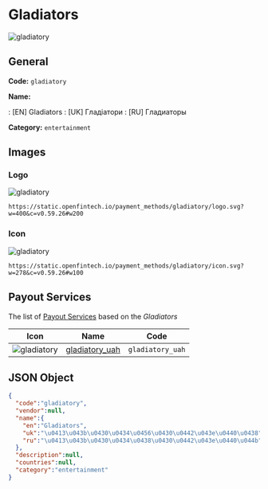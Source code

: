 
# Gladiators 
![gladiatory](https://static.openfintech.io/payment_methods/gladiatory/logo.svg?w=400&c=v0.59.26#w200)  

## General 
**Code:** `gladiatory` 
 
**Name:** 
 
:	[EN] Gladiators 
:	[UK] Гладіатори 
:	[RU] Гладиаторы 
 
**Category:** `entertainment` 
 

## Images 

### Logo 
![gladiatory](https://static.openfintech.io/payment_methods/gladiatory/logo.svg?w=400&c=v0.59.26#w200)  

```
https://static.openfintech.io/payment_methods/gladiatory/logo.svg?w=400&c=v0.59.26#w200
```  

### Icon 
![gladiatory](https://static.openfintech.io/payment_methods/gladiatory/icon.svg?w=278&c=v0.59.26#w100)  

```
https://static.openfintech.io/payment_methods/gladiatory/icon.svg?w=278&c=v0.59.26#w100
```  

## Payout Services 
 
The list of [Payout Services](/payout-services/) based on the _Gladiators_ 

|Icon|Name|Code| 
|:---:|:---:|:---:| 
|![gladiatory](https://static.openfintech.io/payout_methods/gladiatory/icon.png?w=278&c=v0.59.26#w40) |[gladiatory_uah](/payout-services/gladiatory_uah/)|`gladiatory_uah`| 
 

## JSON Object 

```json
{
  "code":"gladiatory",
  "vendor":null,
  "name":{
    "en":"Gladiators",
    "uk":"\u0413\u043b\u0430\u0434\u0456\u0430\u0442\u043e\u0440\u0438",
    "ru":"\u0413\u043b\u0430\u0434\u0438\u0430\u0442\u043e\u0440\u044b"
  },
  "description":null,
  "countries":null,
  "category":"entertainment"
}
```  
